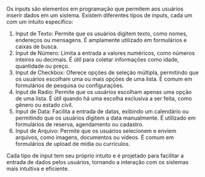 Os inputs são elementos em programação que permitem aos usuários inserir dados em um sistema. Existem diferentes tipos de inputs, cada um com um intuito específico:
  
  1. Input de Texto: Permite que os usuários digitem texto, como nomes, endereços ou mensagens. É amplamente utilizado em formulários e caixas de busca.
  2. Input de Número: Limita a entrada a valores numéricos, como números inteiros ou decimais. É útil para coletar informações como idade, quantidade ou preço.
  3. Input de Checkbox: Oferece opções de seleção múltipla, permitindo que os usuários escolham uma ou mais opções de uma lista. É comum em formulários de pesquisa ou configurações.
  4. Input de Radio: Permite que os usuários escolham apenas uma opção de uma lista. É útil quando há uma escolha exclusiva a ser feita, como gênero ou estado civil.
  5. Input de Data: Facilita a entrada de datas, exibindo um calendário ou permitindo que os usuários digitem a data manualmente. É utilizado em formulários de reserva, agendamento ou cadastro.
  6. Input de Arquivo: Permite que os usuários selecionem e enviem arquivos, como imagens, documentos ou vídeos. É comum em formulários de upload de mídia ou currículos.
  
Cada tipo de input tem seu próprio intuito e é projetado para facilitar a entrada de dados pelos usuários, tornando a interação com os sistemas mais intuitiva e eficiente.
